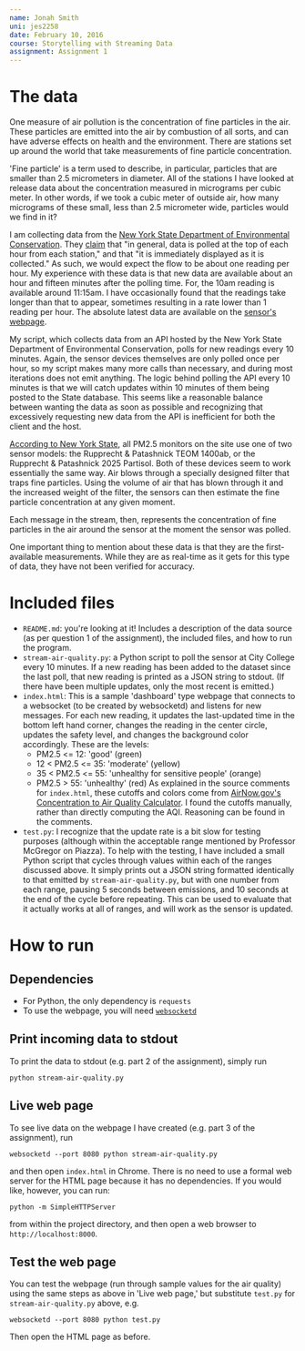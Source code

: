 ```yaml
---
name: Jonah Smith
uni: jes2258
date: February 10, 2016
course: Storytelling with Streaming Data
assignment: Assignment 1
---
```


# The data

One measure of air pollution is the concentration of fine particles in the air. These particles are emitted into the air by combustion of all sorts, and can have adverse effects on health and the environment. There are stations set up around the world that take measurements of fine particle concentration.

'Fine particle' is a term used to describe, in particular, particles that are smaller than 2.5 micrometers in diameter. All of the stations I have looked at release data about the concentration measured in micrograms per cubic meter. In other words, if we took a cubic meter of outside air, how many micrograms of these small, less than 2.5 micrometer wide, particles would we find in it?

I am collecting data from the [New York State Department of Environmental Conservation](http://www.dec.ny.gov/airmon/index.php). They [claim](http://www.dec.ny.gov/airmon/index.php) that "in general, data is polled at the top of each hour from each station," and that "it is immediately displayed as it is collected." As such, we would expect the flow to be about one reading per hour. My experience with these data is that new data are available about an hour and fifteen minutes after the polling time. For, the 10am reading is available around 11:15am. I have occasionally found that the readings take longer than that to appear, sometimes resulting in a rate lower than 1 reading per hour. The absolute latest data are available on the [sensor's webpage](http://www.dec.ny.gov/airmon/stationStatus.php?stationNo=73).

My script, which collects data from an API hosted by the New York State Department of Environmental Conservation, polls for new readings every 10 minutes. Again, the sensor devices themselves are only polled once per hour, so my script makes many more calls than necessary, and during most iterations does not emit anything. The logic behind polling the API every 10 minutes is that we will catch updates within 10 minutes of them being posted to the State database. This seems like a reasonable balance between wanting the data as soon as possible and recognizing that excessively requesting new data from the API is inefficient for both the client and the host.

[According to New York State](http://www.dec.ny.gov/chemical/8541.html), all PM2.5 monitors on the site use one of two sensor models: the Rupprecht & Patashnick TEOM 1400ab, or the Rupprecht & Patashnick 2025 Partisol. Both of these devices seem to work essentially the same way. Air blows through a specially designed filter that traps fine particles. Using the volume of air that has blown through it and the increased weight of the filter, the sensors can then estimate the fine particle concentration at any given moment.

Each message in the stream, then, represents the concentration of fine particles in the air around the sensor at the moment the sensor was polled.

One important thing to mention about these data is that they are the first-available measurements. While they are as real-time as it gets for this type of data, they have not been verified for accuracy.

# Included files
- `README.md`: you're looking at it! Includes a description of the data source (as per question 1 of the assignment), the included files, and how to run the program.
- `stream-air-quality.py`: a Python script to poll the sensor at City College every 10 minutes. If a new reading has been added to the dataset since the last poll, that new reading is printed as a JSON string to stdout. (If there have been multiple updates, only the most recent is emitted.)
- `index.html`: This is a sample 'dashboard' type webpage that connects to a websocket (to be created by websocketd) and listens for new messages. For each new reading, it updates the last-updated time in the bottom left hand corner, changes the reading in the center circle, updates the safety level, and changes the background color accordingly. These are the levels:
	- PM2.5 <= 12: 'good' (green)
	- 12 < PM2.5 <= 35: 'moderate' (yellow)
	- 35 < PM2.5 <= 55: 'unhealthy for sensitive people' (orange)
	- PM2.5 > 55: 'unhealthy' (red)
As explained in the source comments for `index.html`, these cutoffs and colors come from [AirNow.gov's Concentration to Air Quality Calculator](http://www.airnow.gov/index.cfm?action=resources.conc_aqi_calc). I found the cutoffs manually, rather than directly computing the AQI. Reasoning can be found in the comments.
- `test.py`: I recognize that the update rate is a bit slow for testing purposes (although within the acceptable range mentioned by Professor McGregor on Piazza). To help with the testing, I have included a small Python script that cycles through values within each of the ranges discussed above. It simply prints out a JSON string formatted identically to that emitted by `stream-air-quality.py`, but with one number from each range, pausing 5 seconds between emissions, and 10 seconds at the end of the cycle before repeating. This can be used to evaluate that it actually works at all of ranges, and will work as the sensor is updated.

# How to run

## Dependencies
- For Python, the only dependency is `requests`
- To use the webpage, you will need [`websocketd`](http://websocketd.com/)

## Print incoming data to stdout

To print the data to stdout (e.g. part 2 of the assignment), simply run

```
python stream-air-quality.py
```

## Live web page

To see live data on the webpage I have created (e.g. part 3 of the assignment), run

```
websocketd --port 8080 python stream-air-quality.py
```

and then open `index.html` in Chrome. There is no need to use a formal web server for the HTML page because it has no dependencies. If you would like, however, you can run:

```
python -m SimpleHTTPServer
```

from within the project directory, and then open a web browser to `http://localhost:8000`.

## Test the web page

You can test the webpage (run through sample values for the air quality) using the same steps as above in 'Live web page,' but substitute `test.py` for `stream-air-quality.py` above, e.g.

```
websocketd --port 8080 python test.py
```

Then open the HTML page as before.
